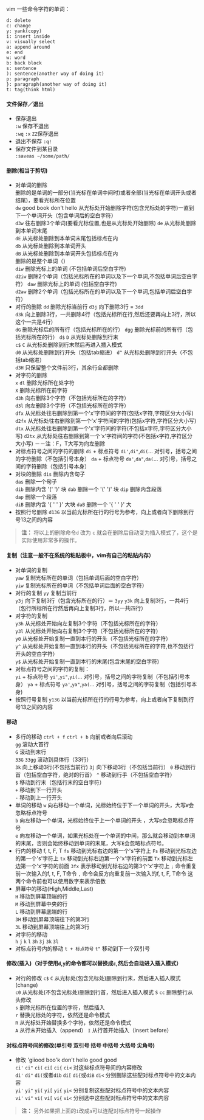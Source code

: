 vim 一些命令字符的单词：
```
d: delete
c: change
y: yank(copy)
i: insert inside
v: visually select
a: append around
e: end
w: word
b: back block
s: sentence
): sentence(another way of doing it)
p: paragraph
}: paragraph(another way of doing it)
t: tag(think html)
```

#### 文件保存／退出
- 保存退出  
    `:w` 保存不退出  
    `:wq` `:x` `ZZ`保存退出
- 退出不保存 
    `:q!`
- 保存文件到某目录  
    `:saveas ~/some/path/`

#### 删除(相当于剪切)
- 对单词的删除    
    删除的是单词的一部分(当光标在单词中间时)或者全部(当光标在单词开头或者结尾)，要看光标所在位置    
    `dw` good book don't hello
    从光标处开始删除字符(包含光标处的字符)一直到下一个单词开头（包含单词后的空白字符）  
    `d3w`   往右删除3个单词(要看光标位置,也是从光标处开始删除) 
    `de`    从光标处删除到本单词末尾    
    `dE`    从光标处删除到本单词末尾包括标点在内  
    `db`    从光标处删除到本单词开头    
    `dB`    从光标处删除到本单词开头包括标点在内  
    删除的是整个单词（）  
    `diw`   删除光标上的单词 (不包括单词后空白字符)   
    `d2iw`  删除2个单词（包括光标所在的单词以及下一个单词,不包括单词后空白字符） 
    `daw`   删除光标上的单词 (包括空白字符)   
    `d2aw`  删除2个单词（包括光标所在的单词以及下一个单词,包括单词后空白字符）  
- 对行的删除 
    `dd`    删除光标当前行 
    `d3j`   向下删除3行 = `3dd`  
    `d3k`   向上删除3行，一共删除4行（包括光标所在行,然后还要再向上3行，所以这个一共是4行）  
    `dG`    删除光标后的所有行（包括光标所在的行） 
    `dgg`   删除光标前的所有行（包括光标所在的行） 
    `d$` `D`   从光标处删除到行末    
    `c$` `C`   从光标处删除到行末然后再进入插入模式    
    `d0`    从光标处删除到行开头（包括tab缩进） 
    `d^`    从光标处删除到行开头（不包括tab缩进）    
    `d3H`   只保留整个文件前3行，其余行全都删除  
- 对字符的删除    
    `x` `dl` 删除光标所在处字符  
    `X` 删除光标所在前字符   
    `d3h`   向右删除3个字符（不包括光标所在的字符）    
    `d3l`   向左删除3个字符（不包括光标所在的字符）    
    `dfx`   从光标处往右删除到第一个'x'字符间的字符(包括x字符,字符区分大小写) 
    `d2fx`   从光标处往右删除到第一个'x'字符间的字符(包括x字符,字符区分大小写) 
    `dtx`   从光标处往右删除到第一个'x'字符间的字符(不包括x字符,字符区分大小写) 
    `d2tx`   从光标处往右删除到第一个'x'字符间的字符(不包括x字符,字符区分大小写) 
    －－注：F，T大写为向左删除
- 对标点符号之间的字符的删除
    `di` + 标点符号 `di'`,`di"`,`di(`... 对引号，括号之间的字符删除（不包括引号本身） 
    `da` + 标点符号 `da'`,`da"`,`da(`... 对引号，括号之间的字符删除（包括引号本身）  
- 对块的删除
    `dis`    删除内含句子    
    `das`    删除一个句子    
    `dib`    删除内含 '(' ')' 块 
    `dab`    删除一个 '(' ')' 块 
    `dip`    删除内含段落    
    `dap`    删除一个段落    
    `diB`    删除内含 '{ ' ' }' 大块
    `daB`    删除一个 '{ ' ' }' 大
- 按照行号删除
    `d13G` 以当前光标所在行的行号为参考，向上或者向下删除到行号13之间的内容

> **注：** 将以上的删除命令`d` 改为 `c` 就会在删除后自动变为插入模式了，这个是实际使用非常多的操作。

#### 复制（注意一般不在系统的粘贴板中，vim有自己的粘贴内存）
- 对单词的复制    
    `yaw`   复制光标所在的单词（包括单词后面的空白字符）  
    `yiw`   复制光标所在的单词（不包括单词后面的空白字符） 
- 对行的复制 
    `yy`    复制当前行   
    `y3j`   向下复制3行（包含光标所在的行）＝ `3yy` 
    `y3k`   向上复制3行，一共4行（包行所标所在行然后再向上复制3行，所以一共四行）    
- 对字符的复制    
    `y3h`   从光标处开始向左复制3个字符（不包括光标所在的字符）  
    `y3l`   从光标处开始向右复制3个字符（不包括光标所在的字符）  
    `y0`    从光标处开始复制一直到本行的开头（不包括光标所在的字符）    
    `y^`    从光标处开始复制一直到本行的开头（不包括光标所在的字符,也不包括行开头的空白字符）   
    `y$`    从光标处开始复制一直到本行的末尾(包含末尾的空白字符) 
- 对标点符号之间的字符的复制：    
    `yi` + 标点符号 `yi'`,`yi"`,`yi(`... 对引号，括号之间的字符复制（不包括引号本身） 
    `ya` + 标点符号 `ya'`,`ya"`,`ya(`... 对引号，括号之间的字符复制（包括引号本身)    
- 按照行号复制
    `y13G` 以当前光标所在行的行号为参考，向上或者向下复制到行号13之间的内容

#### 移动
- 多行的移动 
    `ctrl + f` `ctrl + b` 向前或者向后滚动  
    `gg` 滚动大首行  
    `G` 滚动到末行   
    `33G` `33gg` 滚动到具体行（33行）    
    `3k` 向上移动3行(不包括当前行) 
    `3j` 向下移动3行（不包括当前行） 
    `0` 移动到行首（包括空白字符，绝对的行首） 
    `^` 移动到行手（不包括空白字符）  
    `$` 移动到行末（包括行末的空白字符）    
    `+` 移动到下一行开头    
    `-` 移动到上一行开头    
- 单词的移动 
    `w` 向右移动一个单词，光标始终位于下一个单词的开头，大写`W`会忽略标点符号    
    `b` 向左移动一个单词，光标始终位于上一个单词的开头 ，大写`B`会忽略标点符号   
    `e` 向左移动一个单词，如果光标处在一个单词的中间，那么就会移动到本单词的末尾，否则会始终移动到单词的末尾，大写`E`会忽略标点符号。    
- 行内的移动 f, t, F, T 
    `fs` 移动到光标右边的第一个's'字符上 
    `Fs` 移动到光标左边的第一个's'字符上 
    `tx` 移动到光标右边第一个'x'字符的前面 
    `Tx` 移动到光标左边第一个'x'字符的前面 
    `3fx` 表示移动到光标右边的第3个'x'字符上 
    `;`  命令重复前一次输入的f, t, F, T命令
    `,`  命令会反方向重复前一次输入的f, t, F, T命令 这两个命令前也可以使用数字来表示倍数
- 屏幕中的移动(High,Middle,Last)  
    `H` 移动到屏幕顶端的行   
    `M` 移动到屏幕中央的行   
    `L` 移动到屏幕底端的行   
    `3H` 移动到屏幕顶端往下的第3行  
    `3L` 移动到屏幕顶端往上的第3行  
- 对字符的移动    
    `h` `j` `k` `l` 
    `3h` `3j` `3k` `3l` 
- 对标点符号内的移动 
    `t + 标点符号` `t"` 移动到下一个双引号   

#### 修改(插入)（对于使用`d`,`y`的命令都可以替换成`c`,然后会自动进入插入模式）    
- 对行的修改 
    `c$` `C`  从光标处(包含光标处)删除到行末，然后进入插入模式(change)     
    `c0` 从光标处(不包含光标处)删除到行首，然后进入插入模式 
    `S` `cc` 删除整行从头修改   
    `s` 删除光标所在位置的字符，然后插入    
    `r` 替换光标处的字符，依然还是命令模式   
    `R` 从光标处开始替换多个字符，依然还是命令模式   
    `A` 从行末开始插入（append） 
    `I` 从行首开始插入（insert before）  

#### 对标点符号间的修改(单引号 双引号 括号 中括号 大括号 尖角号)
- 修改 'giiood boo'k don't hello good good    
    `ci'` `ci"` `ci(` `ci[` `ci{` `ci<`     对这些标点符号间的内容修改   
    `di'` `di"` `di(`或者`dib` `di[` `di{`或`diB` `di<`    分别删除这些配对标点符号中的文本内容  
    `yi'` `yi"` `yi(` `yi[` `yi{` `yi<`     分别复制这些配对标点符号中的文本内容  
    `vi'` `vi"` `vi(` `vi[` `vi{` `vi<`     分别选中这些配对标点符号中的文本内容  

> **注：** 另外如果把上面的`i`改成`a`可以连配对标点符号一起操作